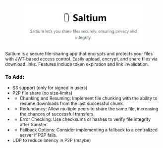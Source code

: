 <p align="center">
  <img src="./public/images/header.png" alt="header" width="400"/>
</p>


Saltium is a secure file-sharing app that encrypts and protects your files with JWT-based access control. Easily upload, encrypt, and share files via download links. Features include token expiration and link invalidation.

### To Add:
- S3 support (only for signed in users)
- P2P file share (no size-limits)
- - Chunking and Resuming: Implement file chunking with the ability to resume downloads from the last successful chunk.
- - Redundancy: Allow multiple peers to share the same file, increasing the chances of successful transfers.
- - Error Checking: Use checksums or hashes to verify file integrity after transfer.
- - Fallback Options: Consider implementing a fallback to a centralized server if P2P fails.
- UDP to reduce latency in P2P (maybe)
